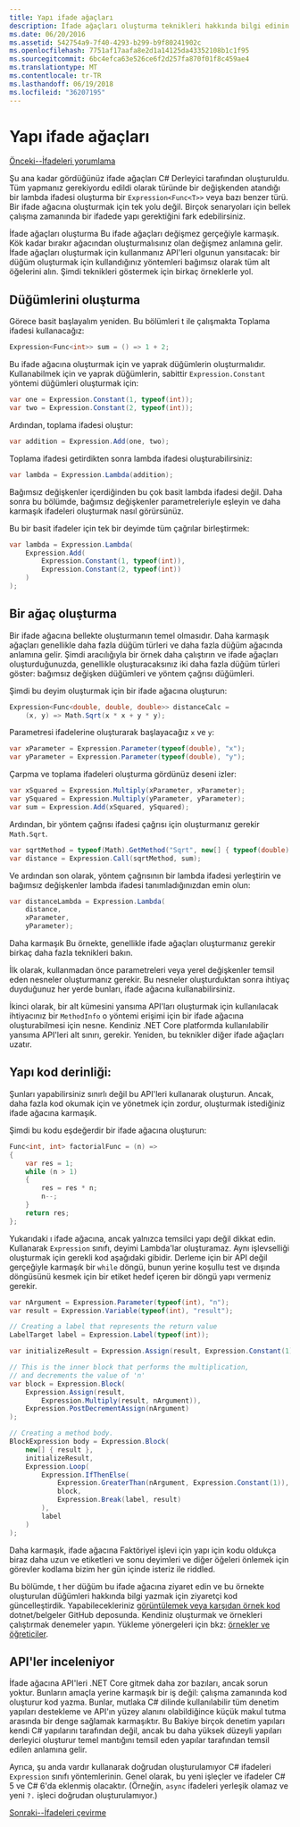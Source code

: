 ```yaml
---
title: Yapı ifade ağaçları
description: İfade ağaçları oluşturma teknikleri hakkında bilgi edinin.
ms.date: 06/20/2016
ms.assetid: 542754a9-7f40-4293-b299-b9f80241902c
ms.openlocfilehash: 7751af17aafa8e2d1a14125da43352108b1c1f95
ms.sourcegitcommit: 6bc4efca63e526ce6f2d257fa870f01f8c459ae4
ms.translationtype: MT
ms.contentlocale: tr-TR
ms.lasthandoff: 06/19/2018
ms.locfileid: "36207195"
---
```

# <a name="building-expression-trees"></a>Yapı ifade ağaçları

[Önceki--İfadeleri yorumlama](expression-trees-interpreting.md)

Şu ana kadar gördüğünüz ifade ağaçları C# Derleyici tarafından oluşturuldu. Tüm yapmanız gerekiyordu edildi olarak türünde bir değişkenden atandığı bir lambda ifadesi oluşturma bir `Expression<Func<T>>` veya bazı benzer türü. Bir ifade ağacına oluşturmak için tek yolu değil. Birçok senaryoları için bellek çalışma zamanında bir ifadede yapı gerektiğini fark edebilirsiniz. 

İfade ağaçları oluşturma Bu ifade ağaçları değişmez gerçeğiyle karmaşık. Kök kadar bırakır ağacından oluşturmalısınız olan değişmez anlamına gelir. İfade ağaçları oluşturmak için kullanmanız API'leri olgunun yansıtacak: bir düğüm oluşturmak için kullandığınız yöntemleri bağımsız olarak tüm alt öğelerini alın. Şimdi teknikleri göstermek için birkaç örneklerle yol.

## <a name="creating-nodes"></a>Düğümlerini oluşturma

Görece basit başlayalım yeniden. Bu bölümleri t ile çalışmakta Toplama ifadesi kullanacağız:

```csharp
Expression<Func<int>> sum = () => 1 + 2;
```

Bu ifade ağacına oluşturmak için ve yaprak düğümlerin oluşturmalıdır.
Kullanabilmek için ve yaprak düğümlerin, sabittir `Expression.Constant` yöntemi düğümleri oluşturmak için:

```csharp
var one = Expression.Constant(1, typeof(int));
var two = Expression.Constant(2, typeof(int));
```

Ardından, toplama ifadesi oluştur:

```csharp
var addition = Expression.Add(one, two);
```

Toplama ifadesi getirdikten sonra lambda ifadesi oluşturabilirsiniz:

```csharp
var lambda = Expression.Lambda(addition);
```

Bağımsız değişkenler içerdiğinden bu çok basit lambda ifadesi değil.
Daha sonra bu bölümde, bağımsız değişkenler parametreleriyle eşleyin ve daha karmaşık ifadeleri oluşturmak nasıl görürsünüz.

Bu bir basit ifadeler için tek bir deyimde tüm çağrılar birleştirmek:

```csharp
var lambda = Expression.Lambda(
    Expression.Add(
        Expression.Constant(1, typeof(int)),
        Expression.Constant(2, typeof(int))
    )
);
```

## <a name="building-a-tree"></a>Bir ağaç oluşturma

Bir ifade ağacına bellekte oluşturmanın temel olmasıdır. Daha karmaşık ağaçları genellikle daha fazla düğüm türleri ve daha fazla düğüm ağacında anlamına gelir. Şimdi aracılığıyla bir örnek daha çalıştırın ve ifade ağaçları oluşturduğunuzda, genellikle oluşturacaksınız iki daha fazla düğüm türleri göster: bağımsız değişken düğümleri ve yöntem çağrısı düğümleri.

Şimdi bu deyim oluşturmak için bir ifade ağacına oluşturun:

```csharp
Expression<Func<double, double, double>> distanceCalc =
    (x, y) => Math.Sqrt(x * x + y * y);
```
 
Parametresi ifadelerine oluşturarak başlayacağız `x` ve `y`:

```csharp
var xParameter = Expression.Parameter(typeof(double), "x");
var yParameter = Expression.Parameter(typeof(double), "y");
```

Çarpma ve toplama ifadeleri oluşturma gördünüz deseni izler:

```csharp
var xSquared = Expression.Multiply(xParameter, xParameter);
var ySquared = Expression.Multiply(yParameter, yParameter);
var sum = Expression.Add(xSquared, ySquared);
```

Ardından, bir yöntem çağrısı ifadesi çağrısı için oluşturmanız gerekir `Math.Sqrt`.

```csharp
var sqrtMethod = typeof(Math).GetMethod("Sqrt", new[] { typeof(double) });
var distance = Expression.Call(sqrtMethod, sum);
```

Ve ardından son olarak, yöntem çağrısının bir lambda ifadesi yerleştirin ve bağımsız değişkenler lambda ifadesi tanımladığınızdan emin olun:

```csharp
var distanceLambda = Expression.Lambda(
    distance,
    xParameter,
    yParameter);
```

Daha karmaşık Bu örnekte, genellikle ifade ağaçları oluşturmanız gerekir birkaç daha fazla teknikleri bakın.

İlk olarak, kullanmadan önce parametreleri veya yerel değişkenler temsil eden nesneler oluşturmanız gerekir. Bu nesneler oluşturduktan sonra ihtiyaç duyduğunuz her yerde bunları, ifade ağacına kullanabilirsiniz.

İkinci olarak, bir alt kümesini yansıma API'ları oluşturmak için kullanılacak ihtiyacınız bir `MethodInfo` o yöntemi erişimi için bir ifade ağacına oluşturabilmesi için nesne. Kendiniz .NET Core platformda kullanılabilir yansıma API'leri alt sınırı, gerekir. Yeniden, bu teknikler diğer ifade ağaçları uzatır.

## <a name="building-code-in-depth"></a>Yapı kod derinliği:

Şunları yapabilirsiniz sınırlı değil bu API'leri kullanarak oluşturun. Ancak, daha fazla kod okumak için ve yönetmek için zordur, oluşturmak istediğiniz ifade ağacına karmaşık. 

Şimdi bu kodu eşdeğerdir bir ifade ağacına oluşturun:

```csharp
Func<int, int> factorialFunc = (n) =>
{
    var res = 1;
    while (n > 1)
    {
        res = res * n;
        n--;
    }
    return res;
};
```

Yukarıdaki ı ifade ağacına, ancak yalnızca temsilci yapı değil dikkat edin. Kullanarak `Expression` sınıfı, deyimi Lambda'lar oluşturamaz. Aynı işlevselliği oluşturmak için gerekli kod aşağıdaki gibidir. Derleme için bir API değil gerçeğiyle karmaşık bir `while` döngü, bunun yerine koşullu test ve dışında döngüsünü kesmek için bir etiket hedef içeren bir döngü yapı vermeniz gerekir. 

```csharp
var nArgument = Expression.Parameter(typeof(int), "n");
var result = Expression.Variable(typeof(int), "result");

// Creating a label that represents the return value
LabelTarget label = Expression.Label(typeof(int));

var initializeResult = Expression.Assign(result, Expression.Constant(1));

// This is the inner block that performs the multiplication,
// and decrements the value of 'n'
var block = Expression.Block(
    Expression.Assign(result,
        Expression.Multiply(result, nArgument)),
    Expression.PostDecrementAssign(nArgument)
);

// Creating a method body.
BlockExpression body = Expression.Block(
    new[] { result },
    initializeResult,
    Expression.Loop(
        Expression.IfThenElse(
            Expression.GreaterThan(nArgument, Expression.Constant(1)),
            block,
            Expression.Break(label, result)
        ),
        label
    )
);
```

Daha karmaşık, ifade ağacına Faktöriyel işlevi için yapı için kodu oldukça biraz daha uzun ve etiketleri ve sonu deyimleri ve diğer öğeleri önlemek için görevler kodlama bizim her gün içinde isteriz ile riddled. 

Bu bölümde, t her düğüm bu ifade ağacına ziyaret edin ve bu örnekte oluşturulan düğümleri hakkında bilgi yazmak için ziyaretçi kod güncelleştirdik. Yapabilecekleriniz [görüntülemek veya karşıdan örnek kod](https://github.com/dotnet/samples/tree/master/csharp/expression-trees) dotnet/belgeler GitHub deposunda. Kendiniz oluşturmak ve örnekleri çalıştırmak denemeler yapın. Yükleme yönergeleri için bkz: [örnekler ve öğreticiler](../samples-and-tutorials/index.md#viewing-and-downloading-samples).

## <a name="examining-the-apis"></a>API'ler inceleniyor

İfade ağacına API'leri .NET Core gitmek daha zor bazıları, ancak sorun yoktur. Bunların amaçla yerine karmaşık bir iş değil: çalışma zamanında kod oluşturur kod yazma. Bunlar, mutlaka C# dilinde kullanılabilir tüm denetim yapıları destekleme ve API'ın yüzey alanını olabildiğince küçük makul tutma arasında bir denge sağlamak karmaşıktır. Bu Bakiye birçok denetim yapıları kendi C# yapılarını tarafından değil, ancak bu daha yüksek düzeyli yapıları derleyici oluşturur temel mantığını temsil eden yapılar tarafından temsil edilen anlamına gelir. 

Ayrıca, şu anda vardır kullanarak doğrudan oluşturulamıyor C# ifadeleri `Expression` sınıfı yöntemlerinin. Genel olarak, bu yeni işleçler ve ifadeler C# 5 ve C# 6'da eklenmiş olacaktır. (Örneğin, `async` ifadeleri yerleşik olamaz ve yeni `?.` işleci doğrudan oluşturulamıyor.)

[Sonraki--İfadeleri çevirme](expression-trees-translating.md)
